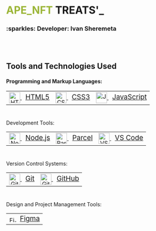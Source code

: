 # <span style="color:#9BB537">APE_NFT</span> TREATS'_



<h3>
   <strong>:sparkles: Developer: Ivan Sheremeta</strong>
</h3>

<h2 style="margin-top:80px">Tools and Technologies Used</h2>
<h4>Programming and Markup Languages:</h4>
<table align="center" style="margin-bottom:40px">
  <tr>
    <td align="center" style="border:none">
      <a href="https://developer.mozilla.org/en-US/docs/Web/Guide/HTML/HTML5">
          <img src="https://img.icons8.com/color/48/000000/html-5--v1.png" alt="HTML5 Logo" width="30" height="30" style="vertical-align: middle;">
          <span style="font-size:1.17em; margin-left:10px">HTML5</span>
      </a>
    </td>
    <td align="center" style="border:none">
      <a href="https://developer.mozilla.org/en-US/docs/Web/CSS">
          <img src="https://img.icons8.com/color/48/000000/css3.png" alt="CSS3 Logo" width="30" height="30" style="vertical-align: middle;">
          <span style="font-size:1.17em; margin-left:10px">CSS3</span>
      </a>
    </td>
    <td align="center" style="border:none">
      <a href="https://developer.mozilla.org/en-US/docs/Web/JavaScript">
          <img src="https://img.icons8.com/color/48/000000/javascript--v1.png" alt="JavaScript Logo" width="30" height="30" style="vertical-align: middle;">
          <span style="font-size:1.17em; margin-left:10px">JavaScript</span>
      </a>
    </td>
  </tr>
</table>

Development Tools:
<table align="center" style="margin-bottom:40px">
  <tr>
    <td align="center" style="border:none">
      <a href="https://nodejs.org/">
          <img src="https://img.icons8.com/color/48/000000/nodejs.png" alt="Node.js Logo" width="30" height="30" style="vertical-align: middle;">
          <span style="font-size:1.17em; margin-left:10px">Node.js</span>
      </a>
    </td>
    <td align="center" style="border:none">
      <a href="https://parceljs.org/">
          <img src="https://parceljs.org/avatar.b1be591d.avif" alt="Parcel" width="30" height="30" style="vertical-align: middle;">
          <span style="font-size:1.17em; margin-left:10px">Parcel</span>
      </a>
    </td>
    <td align="center" style="border:none">
      <a href="https://code.visualstudio.com/">
          <img src="https://logowik.com/content/uploads/images/visual-studio-code7642.jpg" alt="VS Code Logo" width="30" height="30" style="vertical-align: middle;">
          <span style="font-size:1.17em; margin-left:10px">VS Code</span>
      </a>
    </td>
  </tr>
</table>

Version Control Systems:
<table align="center" style="margin-bottom:40px">
  <tr>
    <td align="center" style="border:none">
      <a href="https://git-scm.com/">
          <img src="https://img.icons8.com/color/48/000000/git.png" alt="Git Logo" width="30" height="30" style="vertical-align: middle;">
          <span style="font-size:1.17em; margin-left:10px">Git</span>
      </a>
    </td>
    <td align="center" style="border:none">
      <a href="https://github.com/">
          <img src="https://img.icons8.com/color/48/000000/github--v1.png" alt="GitHub Logo" width="30" height="30" style="vertical-align: middle;">
          <span style="font-size:1.17em; margin-left:10px">GitHub</span>
      </a>
    </td>
  </tr>
</table>
Design and Project Management Tools:
<table align="center">
  <tr>
    <td align="center" style="border:none">
      <a href="https://www.figma.com/">
          <img src="https://w7.pngwing.com/pngs/684/413/png-transparent-figma-logo-thumbnail-tech-companies.png" alt="Figma Logo" width="15"  style="vertical-align: middle;">
          <span style="font-size:1.17em; margin-left:10px">Figma</span>
      </a>
    </td>
  </tr>
</table>
